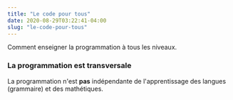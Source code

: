 ```yaml
---
title: "Le code pour tous"
date: 2020-08-29T03:22:41-04:00
slug: "le-code-pour-tous"
---
```


Comment enseigner la programmation à tous les niveaux.
<!--more-->


### La programmation est transversale

La programmation n'est **pas** indépendante de l'apprentissage des langues (grammaire) et des mathétiques.


